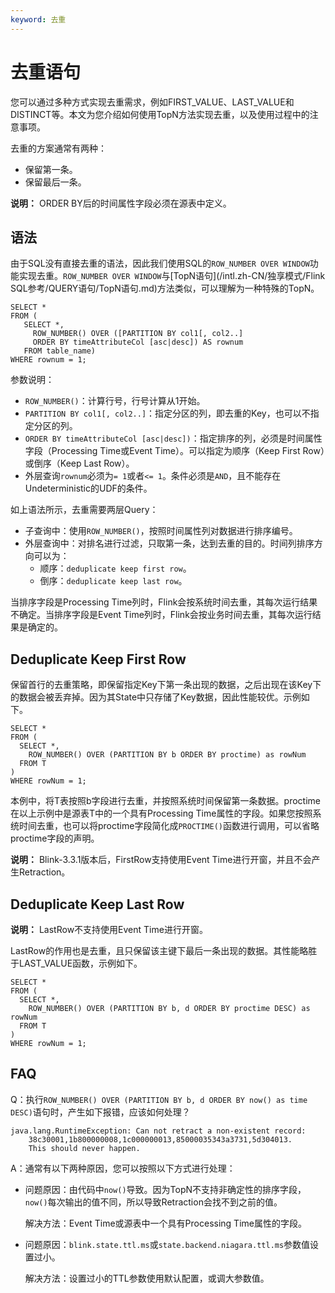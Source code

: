 ```yaml
---
keyword: 去重
---
```


# 去重语句

您可以通过多种方式实现去重需求，例如FIRST\_VALUE、LAST\_VALUE和DISTINCT等。本文为您介绍如何使用TopN方法实现去重，以及使用过程中的注意事项。

去重的方案通常有两种：

-   保留第一条。
-   保留最后一条。

**说明：** ORDER BY后的时间属性字段必须在源表中定义。

## 语法

由于SQL没有直接去重的语法，因此我们使用SQL的`ROW_NUMBER OVER WINDOW`功能实现去重。`ROW_NUMBER OVER WINDOW`与[TopN语句](/intl.zh-CN/独享模式/Flink SQL参考/QUERY语句/TopN语句.md)方法类似，可以理解为一种特殊的TopN。

```
SELECT *
FROM (
   SELECT *,
     ROW_NUMBER() OVER ([PARTITION BY col1[, col2..]
     ORDER BY timeAttributeCol [asc|desc]) AS rownum
   FROM table_name)
WHERE rownum = 1;
```

参数说明：

-   `ROW_NUMBER()`：计算行号，行号计算从1开始。
-   `PARTITION BY col1[, col2..]`：指定分区的列，即去重的Key，也可以不指定分区的列。
-   `ORDER BY timeAttributeCol [asc|desc])`：指定排序的列，必须是时间属性字段（Processing Time或Event Time）。可以指定为顺序（Keep First Row）或倒序（Keep Last Row）。
-   外层查询`rownum`必须为`= 1`或者`<= 1`。条件必须是`AND`，且不能存在Undeterministic的UDF的条件。

如上语法所示，去重需要两层Query：

-   子查询中：使用`ROW_NUMBER()`，按照时间属性列对数据进行排序编号。
-   外层查询中：对排名进行过滤，只取第一条，达到去重的目的。时间列排序方向可以为：
    -   顺序：`deduplicate keep first row`。
    -   倒序：`deduplicate keep last row`。

当排序字段是Processing Time列时，Flink会按系统时间去重，其每次运行结果不确定。当排序字段是Event Time列时，Flink会按业务时间去重，其每次运行结果是确定的。

## Deduplicate Keep First Row

保留首行的去重策略，即保留指定Key下第一条出现的数据，之后出现在该Key下的数据会被丢弃掉。因为其State中只存储了Key数据，因此性能较优。示例如下。

```
SELECT *
FROM (
  SELECT *,
    ROW_NUMBER() OVER (PARTITION BY b ORDER BY proctime) as rowNum
  FROM T
)
WHERE rowNum = 1;
```

本例中，将T表按照b字段进行去重，并按照系统时间保留第一条数据。proctime在以上示例中是源表T中的一个具有Processing Time属性的字段。如果您按照系统时间去重，也可以将proctime字段简化成`PROCTIME()`函数进行调用，可以省略proctime字段的声明。

**说明：** Blink-3.3.1版本后，FirstRow支持使用Event Time进行开窗，并且不会产生Retraction。

## Deduplicate Keep Last Row

**说明：** LastRow不支持使用Event Time进行开窗。

LastRow的作用也是去重，且只保留该主键下最后一条出现的数据。其性能略胜于LAST\_VALUE函数，示例如下。

```
SELECT *
FROM (
  SELECT *,
    ROW_NUMBER() OVER (PARTITION BY b, d ORDER BY proctime DESC) as rowNum
  FROM T
)
WHERE rowNum = 1;
```

## FAQ

Q：执行`ROW_NUMBER() OVER (PARTITION BY b, d ORDER BY now() as time DESC)`语句时，产生如下报错，应该如何处理？

```
java.lang.RuntimeException: Can not retract a non-existent record:
    38c30001,1b800000008,1c000000013,85000035343a3731,5d304013.
    This should never happen.
```

A：通常有以下两种原因，您可以按照以下方式进行处理：

-   问题原因：由代码中`now()`导致。因为TopN不支持非确定性的排序字段，`now()`每次输出的值不同，所以导致Retraction会找不到之前的值。

    解决方法：Event Time或源表中一个具有Processing Time属性的字段。

-   问题原因：`blink.state.ttl.ms`或`state.backend.niagara.ttl.ms`参数值设置过小。

    解决方法：设置过小的TTL参数使用默认配置，或调大参数值。



